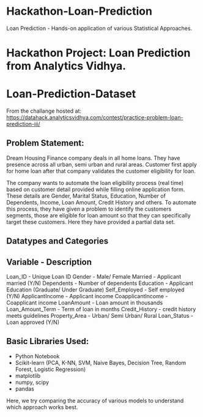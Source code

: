 # Hackathon-Loan-Prediction
 Loan Prediction - Hands-on application of various Statistical Approaches.

# Hackathon Project: Loan Prediction from Analytics Vidhya.
# Loan-Prediction-Dataset

From the challange hosted at: https://datahack.analyticsvidhya.com/contest/practice-problem-loan-prediction-iii/

## Problem Statement:

Dream Housing Finance company deals in all home loans. They have presence across all urban, semi urban and rural areas. Customer first apply for home loan after that company validates the customer eligibility for loan.

The company wants to automate the loan eligibility process (real time) based on customer detail provided while filling online application form. These details are Gender, Marital Status, Education, Number of Dependents, Income, Loan Amount, Credit History and others. To automate this process, they have given a problem to identify the customers segments, those are eligible for loan amount so that they can specifically target these customers. Here they have provided a partial data set.

## Datatypes and Categories

Variable - Description
-------------------------
Loan_ID - Unique Loan ID
Gender - Male/ Female
Married - Applicant married (Y/N)
Dependents - Number of dependents
Education - Applicant Education (Graduate/ Under Graduate)
Self_Employed - Self employed (Y/N)
ApplicantIncome - Applicant income
CoapplicantIncome - Coapplicant income
LoanAmount - Loan amount in thousands
Loan_Amount_Term - Term of loan in months
Credit_History - credit history meets guidelines
Property_Area - Urban/ Semi Urban/ Rural
Loan_Status - Loan approved (Y/N)


## Basic Libraries Used:
*	Python Notebook
*	Scikit-learn (PCA, K-NN, SVM, Naive Bayes, Decision Tree, Random Forest, Logistic Regression)
*	matplotlib
*	numpy, scipy
*	pandas

Here, we try comparing the accuracy of various models to understand which approach works best.
